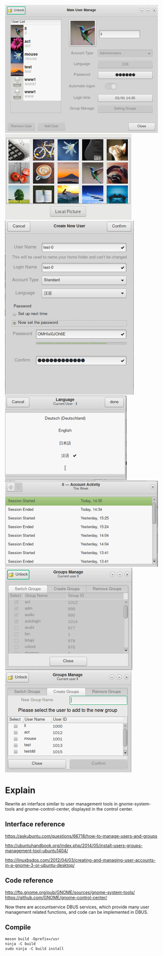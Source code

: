 
![Homepage:](https://github.com/zhuyaliang/images/blob/master/000.png)
![Choose Images:](https://github.com/zhuyaliang/images/blob/master/001.png)
![Add User:](https://github.com/zhuyaliang/images/blob/master/002.png)
![choose lang:](https://github.com/zhuyaliang/images/blob/master/008.png)
![view login:](https://github.com/zhuyaliang/images/blob/master/009.png)
![Group set:](https://github.com/zhuyaliang/images/blob/master/006.png)
![Group add:](https://github.com/zhuyaliang/images/blob/master/007.png)
# Explain

Rewrite an interface similar to user management tools in gnome-system-tools and gnome-control-center, displayed in the control center.

## Interface reference

https://askubuntu.com/questions/66718/how-to-manage-users-and-groups

http://ubuntuhandbook.org/index.php/2014/05/install-users-groups-management-tool-ubuntu1404/

http://linuxbsdos.com/2012/04/03/creating-and-managing-user-accounts-in-a-gnome-3-or-ubuntu-desktop/

## Code reference

http://ftp.gnome.org/pub/GNOME/sources/gnome-system-tools/
https://github.com/GNOME/gnome-control-center/

Now there are accountservice DBUS services, which provide many user management related functions, and code can be implemented in DBUS.

## Compile

```
meson build -Dprefix=/usr
ninja -C build
sudo ninja -C build install



